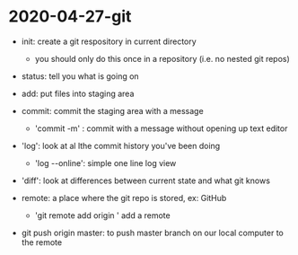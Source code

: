 # 2020-04-27-git 

- init: create a git respository in current directory
	- you should only do this once in a repository (i.e. no nested git repos)
- status: tell you what is going on
- add: put files into staging area
- commit: commit the staging area with a message
	- 'commit -m' : commit with a message without opening up text editor
- 'log': look at al lthe commit history you've been doing
	- 'log --online': simple one line log view
- 'diff': look at differences between current state and what git knows


- remote: a place where the git repo is stored, ex: GitHub
	- 'git remote add origin <URL>' add a remote
- git push origin master: to push master branch on our local computer to the remote 

